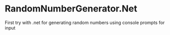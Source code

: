 # RandomNumberGenerator.Net
First try with .net for generating random numbers using console prompts for input

